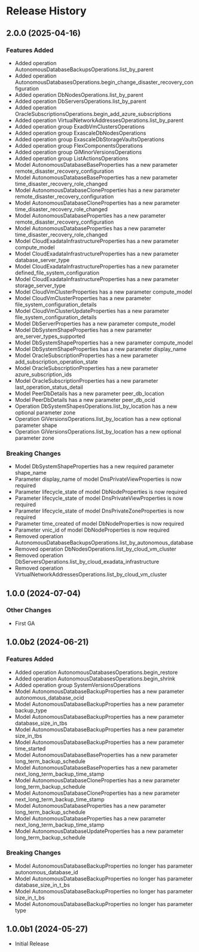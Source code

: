 # Release History

## 2.0.0 (2025-04-16)

### Features Added

  - Added operation AutonomousDatabaseBackupsOperations.list_by_parent
  - Added operation AutonomousDatabasesOperations.begin_change_disaster_recovery_configuration
  - Added operation DbNodesOperations.list_by_parent
  - Added operation DbServersOperations.list_by_parent
  - Added operation OracleSubscriptionsOperations.begin_add_azure_subscriptions
  - Added operation VirtualNetworkAddressesOperations.list_by_parent
  - Added operation group ExadbVmClustersOperations
  - Added operation group ExascaleDbNodesOperations
  - Added operation group ExascaleDbStorageVaultsOperations
  - Added operation group FlexComponentsOperations
  - Added operation group GiMinorVersionsOperations
  - Added operation group ListActionsOperations
  - Model AutonomousDatabaseBaseProperties has a new parameter remote_disaster_recovery_configuration
  - Model AutonomousDatabaseBaseProperties has a new parameter time_disaster_recovery_role_changed
  - Model AutonomousDatabaseCloneProperties has a new parameter remote_disaster_recovery_configuration
  - Model AutonomousDatabaseCloneProperties has a new parameter time_disaster_recovery_role_changed
  - Model AutonomousDatabaseProperties has a new parameter remote_disaster_recovery_configuration
  - Model AutonomousDatabaseProperties has a new parameter time_disaster_recovery_role_changed
  - Model CloudExadataInfrastructureProperties has a new parameter compute_model
  - Model CloudExadataInfrastructureProperties has a new parameter database_server_type
  - Model CloudExadataInfrastructureProperties has a new parameter defined_file_system_configuration
  - Model CloudExadataInfrastructureProperties has a new parameter storage_server_type
  - Model CloudVmClusterProperties has a new parameter compute_model
  - Model CloudVmClusterProperties has a new parameter file_system_configuration_details
  - Model CloudVmClusterUpdateProperties has a new parameter file_system_configuration_details
  - Model DbServerProperties has a new parameter compute_model
  - Model DbSystemShapeProperties has a new parameter are_server_types_supported
  - Model DbSystemShapeProperties has a new parameter compute_model
  - Model DbSystemShapeProperties has a new parameter display_name
  - Model OracleSubscriptionProperties has a new parameter add_subscription_operation_state
  - Model OracleSubscriptionProperties has a new parameter azure_subscription_ids
  - Model OracleSubscriptionProperties has a new parameter last_operation_status_detail
  - Model PeerDbDetails has a new parameter peer_db_location
  - Model PeerDbDetails has a new parameter peer_db_ocid
  - Operation DbSystemShapesOperations.list_by_location has a new optional parameter zone
  - Operation GiVersionsOperations.list_by_location has a new optional parameter shape
  - Operation GiVersionsOperations.list_by_location has a new optional parameter zone

### Breaking Changes

  - Model DbSystemShapeProperties has a new required parameter shape_name
  - Parameter display_name of model DnsPrivateViewProperties is now required
  - Parameter lifecycle_state of model DbNodeProperties is now required
  - Parameter lifecycle_state of model DnsPrivateViewProperties is now required
  - Parameter lifecycle_state of model DnsPrivateZoneProperties is now required
  - Parameter time_created of model DbNodeProperties is now required
  - Parameter vnic_id of model DbNodeProperties is now required
  - Removed operation AutonomousDatabaseBackupsOperations.list_by_autonomous_database
  - Removed operation DbNodesOperations.list_by_cloud_vm_cluster
  - Removed operation DbServersOperations.list_by_cloud_exadata_infrastructure
  - Removed operation VirtualNetworkAddressesOperations.list_by_cloud_vm_cluster

## 1.0.0 (2024-07-04)

### Other Changes

  - First GA

## 1.0.0b2 (2024-06-21)

### Features Added

  - Added operation AutonomousDatabasesOperations.begin_restore
  - Added operation AutonomousDatabasesOperations.begin_shrink
  - Added operation group SystemVersionsOperations
  - Model AutonomousDatabaseBackupProperties has a new parameter autonomous_database_ocid
  - Model AutonomousDatabaseBackupProperties has a new parameter backup_type
  - Model AutonomousDatabaseBackupProperties has a new parameter database_size_in_tbs
  - Model AutonomousDatabaseBackupProperties has a new parameter size_in_tbs
  - Model AutonomousDatabaseBackupProperties has a new parameter time_started
  - Model AutonomousDatabaseBaseProperties has a new parameter long_term_backup_schedule
  - Model AutonomousDatabaseBaseProperties has a new parameter next_long_term_backup_time_stamp
  - Model AutonomousDatabaseCloneProperties has a new parameter long_term_backup_schedule
  - Model AutonomousDatabaseCloneProperties has a new parameter next_long_term_backup_time_stamp
  - Model AutonomousDatabaseProperties has a new parameter long_term_backup_schedule
  - Model AutonomousDatabaseProperties has a new parameter next_long_term_backup_time_stamp
  - Model AutonomousDatabaseUpdateProperties has a new parameter long_term_backup_schedule

### Breaking Changes

  - Model AutonomousDatabaseBackupProperties no longer has parameter autonomous_database_id
  - Model AutonomousDatabaseBackupProperties no longer has parameter database_size_in_t_bs
  - Model AutonomousDatabaseBackupProperties no longer has parameter size_in_t_bs
  - Model AutonomousDatabaseBackupProperties no longer has parameter type

## 1.0.0b1 (2024-05-27)

* Initial Release
